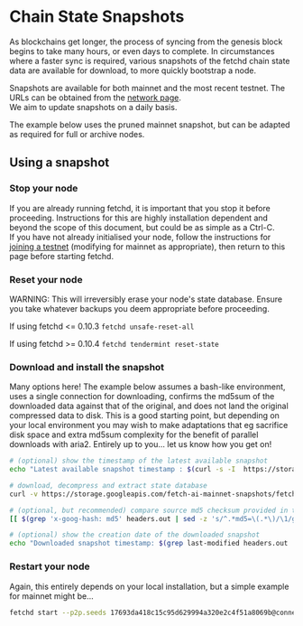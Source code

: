 # Chain State Snapshots

As blockchains get longer, the process of syncing from the genesis block begins to take many hours, or even days to complete.
In circumstances where a faster sync is required, various snapshots of the fetchd chain state data are available for download, to more quickly bootstrap a node.

Snapshots are available for both mainnet and the most recent testnet.  The URLs can be obtained from the [network page](../live-networks/).  
We aim to update snapshots on a daily basis.

The example below uses the pruned mainnet snapshot, but can be adapted as required for full or archive nodes.

## Using a snapshot

### Stop your node

If you are already running fetchd, it is important that you stop it before proceeding.  Instructions for this are highly installation dependent and beyond the scope of this document, but could be as simple as a Ctrl-C.  
If you have not already initialised your node, follow the instructions for [joining a testnet](../joining-a-testnet/) (modifying for mainnet as appropriate), then return to this page before starting fetchd.

### Reset your node

WARNING: This will irreversibly erase your node's state database.  Ensure you take whatever backups you deem appropriate before proceeding.

If using fetchd <= 0.10.3
`fetchd unsafe-reset-all`

If using fetchd >= 0.10.4
`fetchd tendermint reset-state`

### Download and install the snapshot

Many options here!  The example below assumes a bash-like environment, uses a single connection for downloading, confirms the md5sum of the downloaded data against that of the original, and does not land the original compressed data to disk.  This is a good starting point, but depending on your local environment you may wish to make adaptations that eg sacrifice disk space and extra md5sum complexity for the benefit of parallel downloads with aria2.  Entirely up to you... let us know how you get on!

```bash
# (optional) show the timestamp of the latest available snapshot
echo "Latest available snapshot timestamp : $(curl -s -I  https://storage.googleapis.com/fetch-ai-mainnet-snapshots/fetchhub-4-pruned.tgz | grep last-modified | cut -f3- -d' ')"

# download, decompress and extract state database
curl -v https://storage.googleapis.com/fetch-ai-mainnet-snapshots/fetchhub-4-pruned.tgz -o- 2>headers.out | tee >(md5sum > md5sum.out) | gunzip -c | tar -xvf - --directory=~/.fetchd

# (optional, but recommended) compare source md5 checksum provided in the headers by google, with the one calculated locally
[[ $(grep 'x-goog-hash: md5' headers.out | sed -z 's/^.*md5=\(.*\)/\1/g' | tr -d '\r' | base64 -d | od -An -vtx1 | tr -d ' \n') == $(awk '{ print $1 }' md5sum.out) ]] && echo "OK - md5sum match" || echo "ERROR - md5sum MISMATCH"

# (optional) show the creation date of the downloaded snapshot
echo "Downloaded snapshot timestamp: $(grep last-modified headers.out | cut -f3- -d' ')"
```

### Restart your node

Again, this entirely depends on your local installation, but a simple example for mainnet might be...

```bash
fetchd start --p2p.seeds 17693da418c15c95d629994a320e2c4f51a8069b@connect-fetchhub.fetch.ai:36456,a575c681c2861fe945f77cb3aba0357da294f1f2@connect-fetchhub.fetch.ai:36457,d7cda986c9f59ab9e05058a803c3d0300d15d8da@connect-fetchhub.fetch.ai:36458`.
```
